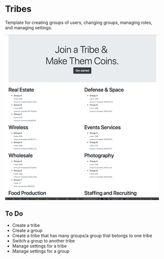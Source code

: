# Tribes

Template for creating groups of users, changing groups, managing roles, and
managing settings.

![Tribes Preview](app/assets/images/seeded-view.png?raw=true "Tribes preview")

## To Do
- Create a tribe
- Create a group
- Create a tribe that has many groups/a group that belongs to one tribe
- Switch a group to another tribe
- Manage settings for a tribe
- Manage settings for a group
